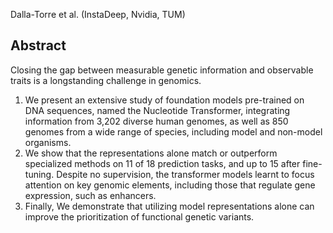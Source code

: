 Dalla-Torre et al. (InstaDeep, Nvidia, TUM)

## Abstract 
Closing the gap between measurable genetic information and observable traits is a longstanding challenge in genomics. 
1. We present an extensive study of foundation models pre-trained on DNA sequences, named the Nucleotide Transformer, integrating information from 3,202 diverse human genomes, as well as 850 genomes from a wide range of species, including model and non-model organisms. 
2. We show that the representations alone match or outperform specialized methods on 11 of 18 prediction tasks, and up to 15 after fine-tuning. Despite no supervision, the transformer models learnt to focus attention on key genomic elements, including those that regulate gene expression, such as enhancers. 
3. Finally, We demonstrate that utilizing model representations alone can improve the prioritization of functional genetic variants.